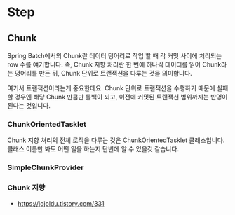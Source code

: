 # Step

## Chunk

Spring Batch에서의 Chunk란 데이터 덩어리로 작업 할 때 각 커밋 사이에 처리되는 row 수를 얘기합니다.
즉, Chunk 지향 처리란 한 번에 하나씩 데이터를 읽어 Chunk라는 덩어리를 만든 뒤, Chunk 단위로 트랜잭션을 다루는 것을 의미합니다.

여기서 트랜잭션이라는게 중요한데요.
Chunk 단위로 트랜잭션을 수행하기 때문에 실패할 경우엔 해당 Chunk 만큼만 롤백이 되고, 이전에 커밋된 트랜잭션 범위까지는 반영이 된다는 것입니다.


### ChunkOrientedTasklet
Chunk 지향 처리의 전체 로직을 다루는 것은 ChunkOrientedTasklet 클래스입니다.
클래스 이름만 봐도 어떤 일을 하는지 단번에 알 수 있을것 같습니다.

### SimpleChunkProvider



### Chunk 지향 
- https://jojoldu.tistory.com/331